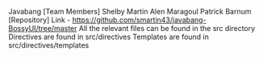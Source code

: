 Javabang
	[Team Members]
		Shelby Martin
		Alen Maragoul
		Patrick Barnum
	[Repository]
		Link - https://github.com/smartin43/javabang-BossyUI/tree/master
			All the relevant files can be found in the src directory
			Directives are found in src/directives
			Templates are found in src/directives/templates

